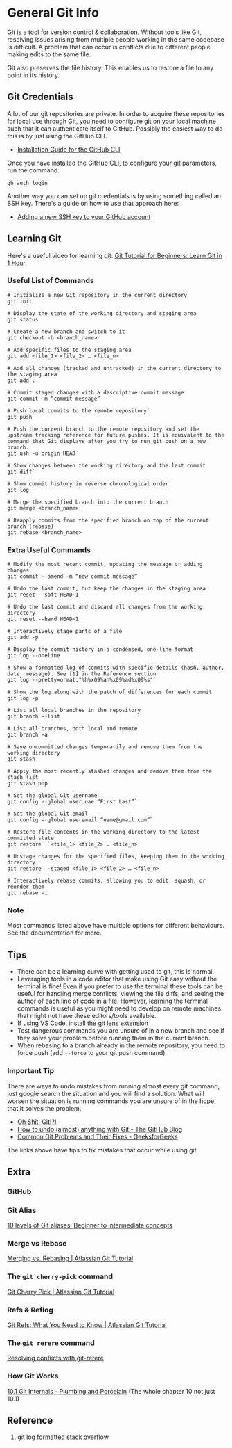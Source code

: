 # General Git Info

Git is a tool for version control & collaboration. Without tools like Git, resolving issues arising from multiple people working in the same codebase is difficult. A problem that can occur is conflicts due to different people making edits to the same file.

Git also preserves the file history. This enables us to restore a file to any point in its history.

## Git Credentials

A lot of our git repositories are private. In order to acquire these repositories for local use through Git, you need to configure git on your local machine such that it can authenticate itself to GitHub. Possibly the easiest way to do this is by just using the GitHub CLI.

- [Installation Guide for the GitHub CLI](https://cli.github.com/)

Once you have installed the GitHub CLI, to configure your git parameters, run the command:

```
gh auth login
```

Another way you can set up git credentials is by using something called an SSH key. There's a guide on how to use that approach here:

- [Adding a new SSH key to your GitHub account](https://docs.github.com/en/authentication/connecting-to-github-with-ssh/generating-a-new-ssh-key-and-adding-it-to-the-ssh-agent)

## Learning Git

Here's a useful video for learning git: [Git Tutorial for Beginners: Learn Git in 1 Hour](https://www.youtube.com/watch?v=8JJ101D3knE)

### Useful List of Commands

```
# Initialize a new Git repository in the current directory
git init
```

```
# Display the state of the working directory and staging area
git status
```

```
# Create a new branch and switch to it
git checkout -b <branch_name>
```

```
# Add specific files to the staging area
git add <file_1> <file_2> … <file_n>
```

```
# Add all changes (tracked and untracked) in the current directory to the staging area
git add .
```

```
# Commit staged changes with a descriptive commit message
git commit -m “commit message”
```

```
# Push local commits to the remote repository`
git push
```

```
# Push the current branch to the remote repository and set the upstream tracking reference for future pushes. It is equivalent to the command that Git displays after you try to run git push on a new branch.
git ush -u origin HEAD`
```

```
# Show changes between the working directory and the last commit
git diff`
```

```
# Show commit history in reverse chronological order
git log
```

```
# Merge the specified branch into the current branch
git merge <branch_name>
```

```
# Reapply commits from the specified branch on top of the current branch (rebase)
git rebase <branch_name>
```

### Extra Useful Commands

```
# Modify the most recent commit, updating the message or adding changes
git commit --amend -m “new commit message”
```

```
# Undo the last commit, but keep the changes in the staging area
git reset --soft HEAD~1
```

```
# Undo the last commit and discard all changes from the working directory
git reset --hard HEAD~1
```

```
# Interactively stage parts of a file
git add -p
```

```
# Display the commit history in a condensed, one-line format
git log --oneline
```

```
# Show a formatted log of commits with specific details (hash, author, date, message). See [1] in the Reference section
git log --pretty=ormat:"%h%x09%an%x09%ad%x09%s"`
```

```
# Show the log along with the patch of differences for each commit
git log -p
```

```
# List all local branches in the repository
git branch --list
```

```
# List all branches, both local and remote
git branch -a
```

```
# Save uncommitted changes temporarily and remove them from the working directory
git stash
```

```
# Apply the most recently stashed changes and remove them from the stash list
git stash pop
```

```
# Set the global Git username
git config --global user.nae “First Last”`
```

```
# Set the global Git email
git config --global useremail “name@gmail.com”`
```

```
# Restore file contents in the working directory to the latest committed state
git restore` `<file_1> <file_2> … <file_n>
```

```
# Unstage changes for the specified files, keeping them in the working directory
git restore --staged <file_1> <file_2> … <file_n>
```

```
# Interactively rebase commits, allowing you to edit, squash, or reorder them
git rebase -i
```

### Note

Most commands listed above have multiple options for different behaviours. See the documentation for more.

## Tips

- There can be a learning curve with getting used to git, this is normal. 
- Leveraging tools in a code editor that make using Git easy without the terminal is fine\! Even if you prefer to use the terminal these tools can be useful for handling merge conflicts, viewing the file diffs, and seeing the author of each line of code in a file. However, learning the terminal commands is useful as you might need to develop on remote machines that might not have these editors/tools available.
- If using VS Code, install the git lens extension
- Test dangerous commands you are unsure of in a new branch and see if they solve your problem before running them in the current branch.
- When rebasing to a branch already in the remote repository, you need to force push (add `--force` to your git push command).

### Important Tip

There are ways to undo mistakes from running almost every git command, just google search the situation and you will find a solution. What will worsen the situation is running commands you are unsure of in the hope that it solves the problem.

- [Oh Shit, Git\!?\!](https://ohshitgit.com/)  
- [How to undo (almost) anything with Git \- The GitHub Blog](https://github.blog/open-source/git/how-to-undo-almost-anything-with-git/)  
- [Common Git Problems and Their Fixes \- GeeksforGeeks](https://www.geeksforgeeks.org/common-git-problems-and-their-fixes/)

The links above have tips to fix mistakes that occur while using git.

## Extra

### GitHub

### Git Alias

[10 levels of Git aliases: Beginner to intermediate concepts](https://www.eficode.com/blog/10-levels-of-git-aliases-beginner-to-intermediate-concepts)

### Merge vs Rebase

[Merging vs. Rebasing | Atlassian Git Tutorial](https://www.atlassian.com/git/tutorials/merging-vs-rebasing)

### The `git cherry-pick` command

[Git Cherry Pick | Atlassian Git Tutorial](https://www.atlassian.com/git/tutorials/cherry-pick)

### Refs & Reflog

[Git Refs: What You Need to Know | Atlassian Git Tutorial](https://www.atlassian.com/git/tutorials/refs-and-the-reflog)

### The `git rerere` command

[Resolving conflicts with git-rerere](https://bitbucket.org/blog/resolving-conflicts-with-git-rerere)

### How Git Works

[10.1 Git Internals \- Plumbing and Porcelain](https://git-scm.com/book/en/v2/Git-Internals-Plumbing-and-Porcelain) (The whole chapter 10 not just 10.1)

## Reference

1. [git log formatted stack overflow](https://stackoverflow.com/questions/1441010/the-shortest-possible-output-from-git-log-containing-author-and-date#:~:text=git%20log%20%2D%2Dpretty%3Dformat%3A%22%25h%25x09%25an%25x09%25ad%25x09%25s%22)